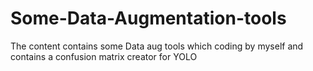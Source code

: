 # Some-Data-Augmentation-tools
The content contains some Data aug tools which coding by myself and contains a confusion matrix creator for YOLO 
